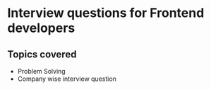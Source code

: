 # Interview questions for Frontend developers

## Topics covered

- Problem Solving
- Company wise interview question
